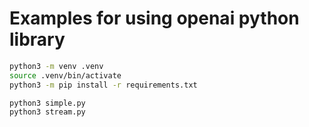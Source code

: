 # Examples for using openai python library

```sh
python3 -m venv .venv
source .venv/bin/activate
python3 -m pip install -r requirements.txt

python3 simple.py
python3 stream.py
```
